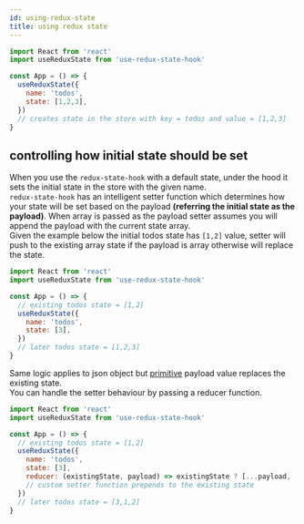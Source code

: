 ```yaml
---
id: using-redux-state
title: using redux state
---
```


```js
import React from 'react'
import useReduxState from 'use-redux-state-hook'

const App = () => {
  useReduxState({
    name: 'todos',
    state: [1,2,3],
  })
  // creates state in the store with key = todos and value = [1,2,3]
}
```
## controlling how initial state should be set
When you use the `redux-state-hook` with a default state, under the hood it sets the initial state in the store with the given name.<br/>
`redux-state-hook` has an intelligent setter function which determines how your state will be set based on the payload **(referring the initial state as the payload)**.
When array is passed as the payload setter assumes you will append the payload with the current state array.<br />
Given the example below the initial todos state has `[1,2]` value, setter will push to the existing array state if the payload is array otherwise will replace the state.
```js
import React from 'react'
import useReduxState from 'use-redux-state-hook'

const App = () => {
  // existing todos state = [1,2]
  useReduxState({
    name: 'todos',
    state: [3],
  })
  // later todos state = [1,2,3]
}
```
Same logic applies to json object but [primitive](https://developer.mozilla.org/en-US/docs/Glossary/Primitive) payload value replaces the existing state.<br/>
You can handle the setter behaviour by passing a reducer function.
```js
import React from 'react'
import useReduxState from 'use-redux-state-hook'

const App = () => {
  // existing todos state = [1,2]
  useReduxState({
    name: 'todos',
    state: [3],
    reducer: (existingState, payload) => existingState ? [...payload, ...existingState] : payload
    // custom setter function prepends to the existing state
  })
  // later todos state = [3,1,2]
}
```
